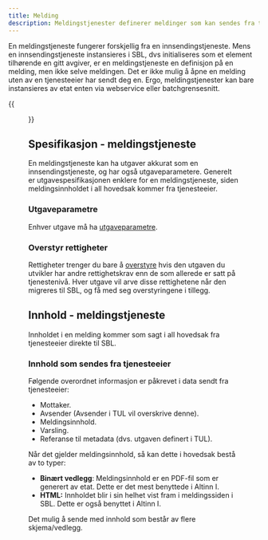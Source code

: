 ```yaml
---
title: Melding
description: Meldingstjenester definerer meldinger som kan sendes fra tjenesteeier til bruker.
---
```


En meldingstjeneste fungerer forskjellig fra en innsendingstjeneste. Mens en innsendingstjeneste instansieres i SBL, dvs initialiseres som
et element tilhørende en gitt avgiver, er en meldingstjeneste en definisjon på en melding, men ikke selve meldingen. Det er ikke mulig å
åpne en melding uten av en tjenesteeier har sendt deg en. Ergo, meldings­tjenester kan bare instansieres av etat enten via webservice eller
batchgrensesnitt.

{{<figure src="/docs/images/guides/tul/arbeidsflate-melding.png?width=700" title="Figur 56 – Arbeidsflaten til en nyopprettet utgave av en meldingstjeneste" >}}

## Spesifikasjon - meldingstjeneste

En meldingstjeneste kan ha utgaver akkurat som en innsendingstjeneste, og har også utgaveparametere. Generelt er utgavespesifikasjonen
enklere for en meldingstjeneste, siden meldingsinnholdet i all hovedsak kommer fra tjenesteeier.

### Utgaveparametre

Enhver utgave må ha [utgaveparametre](../felles-funksjonalitet/#utgaveparametere).

### Overstyr rettigheter

Rettigheter trenger du bare å [overstyre](../felles-funksjonalitet/#overstyr-rettigheter) hvis den utgaven du utvikler har andre rettighetskrav enn de som allerede er satt på tjenestenivå.
Hver utgave vil arve disse rettighetene når den migreres til SBL, og få med seg overstyringene i tillegg.

## Innhold - meldingstjeneste

Innholdet i en melding kommer som sagt i all hovedsak fra tjenesteeier direkte til SBL.

### Innhold som sendes fra tjenesteeier

Følgende overordnet informasjon er påkrevet i data sendt fra tjenesteeier:

  - Mottaker.
  - Avsender (Avsender i TUL vil overskrive denne).
  - Meldingsinnhold.
  - Varsling.
  - Referanse til metadata (dvs. utgaven definert i TUL).

Når det gjelder meldingsinnhold, så kan dette i hovedsak bestå av to typer:

  - **Binært vedlegg**: Meldingsinnhold er en PDF-fil som er generert av etat. Dette er det mest benyttede i Altinn I.
  - **HTML:** Innholdet blir i sin helhet vist fram i meldingssiden i SBL. Dette er også benyttet i Altinn I.

Det mulig å sende med innhold som består av flere skjema/vedlegg.
